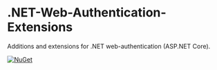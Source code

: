 # .NET-Web-Authentication-Extensions

Additions and extensions for .NET web-authentication (ASP.NET Core).

[![NuGet](https://img.shields.io/nuget/v/RegionOrebroLan.Web.Authentication.svg?label=NuGet)](https://www.nuget.org/packages/RegionOrebroLan.Web.Authentication)